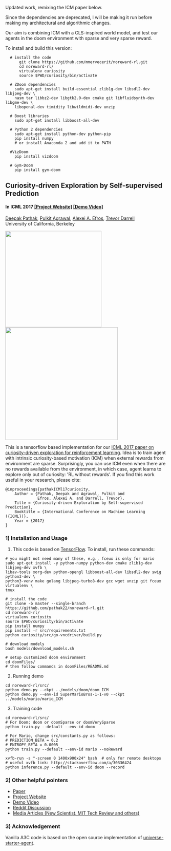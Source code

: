 Updated work, remixing the ICM paper below. 

Since the dependencies are deprecated, I will be making it run before making my architectural and algorithmic changes. 

Our aim is combining ICM with a CLS-inspired world model, and test our agents in the doom environment with sparse and very sparse reward.

To install and build this version:
    
      # install the code
          git clone https://github.com/mmervecerit/noreward-rl.git
          cd noreward-rl/
          virtualenv curiosity
          source $PWD/curiosity/bin/activate
  
      # ZDoom dependencies
        sudo apt-get install build-essential zlib1g-dev libsdl2-dev libjpeg-dev \
        nasm tar libbz2-dev libgtk2.0-dev cmake git libfluidsynth-dev libgme-dev \
        libopenal-dev timidity libwildmidi-dev unzip

      # Boost libraries
        sudo apt-get install libboost-all-dev

      # Python 2 dependencies
        sudo apt-get install python-dev python-pip
        pip install numpy
        # or install Anaconda 2 and add it to PATH
        
      #VizDoom
        pip install vizdoom
        
      # Gym-Doom
        pip install gym-doom



## Curiosity-driven Exploration by Self-supervised Prediction ##
#### In ICML 2017 [[Project Website]](http://pathak22.github.io/noreward-rl/) [[Demo Video]](http://pathak22.github.io/noreward-rl/index.html#demoVideo)

[Deepak Pathak](https://people.eecs.berkeley.edu/~pathak/), [Pulkit Agrawal](https://people.eecs.berkeley.edu/~pulkitag/), [Alexei A. Efros](https://people.eecs.berkeley.edu/~efros/), [Trevor Darrell](https://people.eecs.berkeley.edu/~trevor/)<br/>
University of California, Berkeley<br/>

<img src="images/mario1.gif" width="300">    <img src="images/vizdoom.gif" width="351">

This is a tensorflow based implementation for our [ICML 2017 paper on curiosity-driven exploration for reinforcement learning](http://pathak22.github.io/noreward-rl/). Idea is to train agent with intrinsic curiosity-based motivation (ICM) when external rewards from environment are sparse. Surprisingly, you can use ICM even when there are no rewards available from the environment, in which case, agent learns to explore only out of curiosity: 'RL without rewards'. If you find this work useful in your research, please cite:

    @inproceedings{pathakICMl17curiosity,
        Author = {Pathak, Deepak and Agrawal, Pulkit and
                  Efros, Alexei A. and Darrell, Trevor},
        Title = {Curiosity-driven Exploration by Self-supervised Prediction},
        Booktitle = {International Conference on Machine Learning ({ICML})},
        Year = {2017}
    }

### 1) Installation and Usage
1.  This code is based on [TensorFlow](https://www.tensorflow.org/). To install, run these commands:
  ```Shell
  # you might not need many of these, e.g., fceux is only for mario
  sudo apt-get install -y python-numpy python-dev cmake zlib1g-dev libjpeg-dev xvfb \
  libav-tools xorg-dev python-opengl libboost-all-dev libsdl2-dev swig python3-dev \
  python3-venv make golang libjpeg-turbo8-dev gcc wget unzip git fceux virtualenv \
  tmux

  # install the code
  git clone -b master --single-branch https://github.com/pathak22/noreward-rl.git
  cd noreward-rl/
  virtualenv curiosity
  source $PWD/curiosity/bin/activate
  pip install numpy
  pip install -r src/requirements.txt
  python curiosity/src/go-vncdriver/build.py

  # download models
  bash models/download_models.sh

  # setup customized doom environment
  cd doomFiles/
  # then follow commands in doomFiles/README.md
  ```

2. Running demo
  ```Shell
  cd noreward-rl/src/
  python demo.py --ckpt ../models/doom/doom_ICM
  python demo.py --env-id SuperMarioBros-1-1-v0 --ckpt ../models/mario/mario_ICM
  ```

3. Training code
  ```Shell
  cd noreward-rl/src/
  # For Doom: doom or doomSparse or doomVerySparse
  python train.py --default --env-id doom

  # For Mario, change src/constants.py as follows:
  # PREDICTION_BETA = 0.2
  # ENTROPY_BETA = 0.0005
  python train.py --default --env-id mario --noReward

  xvfb-run -s "-screen 0 1400x900x24" bash  # only for remote desktops
  # useful xvfb link: http://stackoverflow.com/a/30336424
  python inference.py --default --env-id doom --record
  ```

### 2) Other helpful pointers
- [Paper](https://pathak22.github.io/noreward-rl/resources/icml17.pdf)
- [Project Website](http://pathak22.github.io/noreward-rl/)
- [Demo Video](http://pathak22.github.io/noreward-rl/index.html#demoVideo)
- [Reddit Discussion](https://redd.it/6bc8ul)
- [Media Articles (New Scientist, MIT Tech Review and others)](http://pathak22.github.io/noreward-rl/index.html#media)

### 3) Acknowledgement
Vanilla A3C code is based on the open source implementation of [universe-starter-agent](https://github.com/openai/universe-starter-agent).
